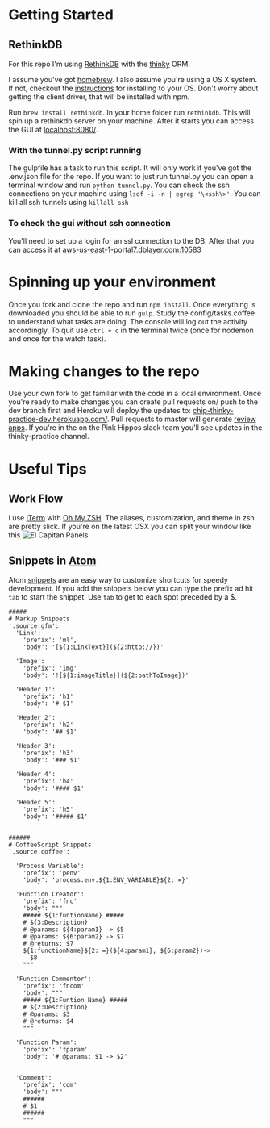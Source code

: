 # Getting Started

## RethinkDB

For this repo I'm using [RethinkDB](https://www.rethinkdb.com/) with the [thinky](https://thinky.io/) ORM.

I assume you've got [homebrew](http://brew.sh/). I also assume you're using a OS X system. If not, checkout the [instructions](https://www.rethinkdb.com/docs/install/) for installing to your OS. Don't worry about getting the client driver, that will be installed with npm.

Run `brew install rethinkdb`. In your home folder run `rethinkdb`. This will spin up a rethinkdb server on your machine. After it starts you can access the GUI at [localhost:8080/](http://localhost:8080/).

### With the tunnel.py script running

The gulpfile has a task to run this script. It will only work if you've got the .env.json file for the repo. If you want to just run tunnel.py you can open a terminal window and run `python tunnel.py`. You can check the ssh connections on your machine using `lsof -i -n | egrep '\<ssh\>'`. You can kill all ssh tunnels using `killall ssh`

### To check the gui without ssh connection

You'll need to set up a login for an ssl connection to the DB. After that you can access it at [aws-us-east-1-portal7.dblayer.com:10583](https://aws-us-east-1-portal7.dblayer.com:10583/)

# Spinning up your environment

Once you fork and clone the repo and run `npm install`. Once everything is downloaded you should be able to run `gulp`. Study the config/tasks.coffee to understand what tasks are doing. The console will log out the activity accordingly. To quit use `ctrl + c` in the terminal twice (once for nodemon and once for the watch task).

# Making changes to the repo

Use your own fork to get familiar with the code in a local environment. Once you're ready to make changes you can create pull requests on/ push to the dev branch first and Heroku will deploy the updates to: [chip-thinky-practice-dev.herokuapp.com/](https://ph-todo-app-dev.herokuapp.com/). Pull requests to master will generate [review apps](https://devcenter.heroku.com/articles/github-integration-review-apps). If you're in the on the Pink Hippos slack team you'll see updates in the thinky-practice channel.

# Useful Tips

## Work Flow

I use [iTerm](https://www.iterm2.com/) with [Oh My ZSH](http://ohmyz.sh/). The aliases, customization, and theme in zsh are pretty slick. If you're on the latest OSX you can split your window like this ![El Capitan Panels](./config/iterm_and_atom.png)

## Snippets in [Atom](https://atom.io/)

Atom [snippets](https://atom.io/docs/latest/using-atom-snippets) are an easy way to customize shortcuts for speedy development. If you add the snippets below you can type the prefix ad hit `tab` to start the snippet. Use `tab` to get to each spot preceded by a $.

```
#####
# Markup Snippets
'.source.gfm':
  'Link':
    'prefix': 'ml',
    'body': '[${1:LinkText}](${2:http://})'

  'Image':
    'prefix': 'img'
    'body': '![${1:imageTitle}](${2:pathToImage})'

  'Header 1':
    'prefix': 'h1'
    'body': '# $1'

  'Header 2':
    'prefix': 'h2'
    'body': '## $1'

  'Header 3':
    'prefix': 'h3'
    'body': '### $1'

  'Header 4':
    'prefix': 'h4'
    'body': '#### $1'

  'Header 5':
    'prefix': 'h5'
    'body': '##### $1'


######
# CoffeeScript Snippets
'.source.coffee':

  'Process Variable':
    'prefix': 'penv'
    'body': 'process.env.${1:ENV_VARIABLE}${2: =}'

  'Function Creator':
    'prefix': 'fnc'
    'body': """
    ##### ${1:funtionName} #####
    # ${3:Description}
    # @params: ${4:param1} -> $5
    # @params: ${6:param2} -> $7
    # @returns: $7
    ${1:functionName}${2: =}(${4:param1}, ${6:param2})->
      $8
    """

  'Function Commentor':
    'prefix': 'fncom'
    'body': """
    ##### ${1:Funtion Name} #####
    # ${2:Description}
    # @params: $3
    # @returns: $4
    """

  'Function Param':
    'prefix': 'fparam'
    'body': '# @params: $1 -> $2'


  'Comment':
    'prefix': 'com'
    'body': """
    ######
    # $1
    ######
    """
```
